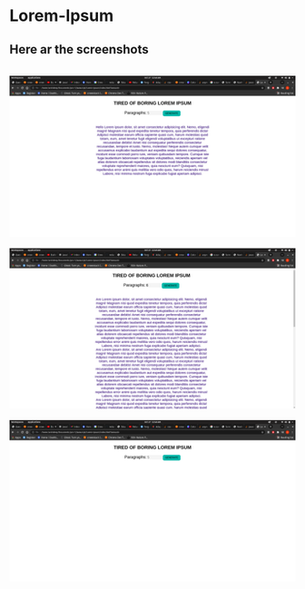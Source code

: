 # Lorem-Ipsum

## Here ar the screenshots

<br>

<img src="./images/ss1.png">

<br>

<br>

<img src="./images/ss2.png">

<br>

<br>

<img src="./images/ss3.png">

<br>